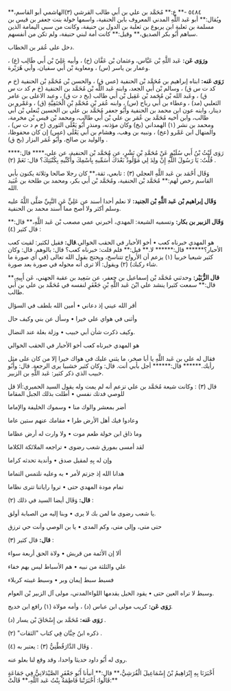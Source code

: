 ٥٤٨٤ -** ع:** مُحَمَّد بن علي بن أَبي طالب القرشي (٣)الهاشمي أبو القاسم،** ويُقال:** أبو عَبد اللَّهِ المدني المعروف بابن الحنفية، واسمها خولة بنت جعفر بن قيس بن مسلمة بن ثعلبة ابن يربوع بن ثعلبة بن الدول بن حنيفة، وكانت من سبي اليمامة الذين سباهم أَبُو بكر الصديق،** وقيل:** كانت أمة لبني حنيفة، ولم تكن من أنفسهم.

دخل على عُمَر بن الخطاب.

**ورَوَى عَن:** عَبد اللَّهِ بْن عَبَّاس، وعثمان بْن عَفَّان (خ) ، وأبيه عَلِيّ بْن أَبي طَالِب (ع) ، وعمار بن ياسر (س) ، ومعاوية بْن أَبي سفيان، وأبي هُرَيْرة.

**رَوَى عَنه:** ابناه إبراهيم بن مُحَمَّد بْن الحنفية (عس ق) ، والحسن بْن مُحَمَّدِ بْن الحنفية (خ م كد ت س ق) ، وسالم بْن أَبي الجعد، وابنه عَبد اللَّه بْن مُحَمَّد بن الحنفية (خ م كد ت س ق) ، وعَبد الله بْن مُحَمد بْن عَقِيل بْن أَبي طالب (بخ د ت ق) ، وعبد الاعلى بن عامر الثعلبي (مد) ، وعطاء بن أَبي رباح (س) ، وابنه عُمَر بْنِ مُحَمَّدِ بْنِ الْحَنَفِيَّةِ (ق) ، وعَمْرو بن دينار، وابنه عون ابن محمد بن الحنفية وأَبُو جعفر مُحَمَّد بن علي بن الحسين بْنعلي بْن أَبي طالب، وابن أخيه مُحَمَّد بن عُمَر بن علي بْن أَبي طالب، ومحمد بْن قيس بْن مخرمة، ومحمد بن نشر (١) الهمداني (بخ) وكان مؤذنه، ومنذر أَبُو يَعْلَى الثوري (خ م د ت س) ، والمنهال ابن عَمْرو (عخ) ، ونبيه بن وهب، وهشام بن أَبي يَعْلَى (عس) إن كان محفوظا، والوليد بن صالح، وأَبُو عُمَر البزار (بخ ق) .

رَوَى لَيْثُ بْنُ أَبي سُلَيْمٍ عَنْ مُحَمَّدِ بْنِ نَشْرٍ، عن مُحَمَّد بْن الحنفية، عن علي،**** قال:**** قُلْتُ: يَا رَسُولَ اللَّهِ إِنْ ولِدَ لِي مَوْلُودٌ بَعْدَكَ أُسَمِّيهِ بِاسْمِكَ وأُكَنِّيهِ بِكُنْيَتِكَ؟ قال: نَعَمْ (٢) .

وَقَال أَحْمَد بن عَبد اللَّهِ العجلي (٣) : تابعي، ثقة،** كان رجلا صالحا وثلاثة يكنون بأبي القاسم رخص لهم:** مُحَمَّد بْن الحنفية، ومُحَمَّد بْن أَبي بكر، ومحمد بن طلحة بن عُبَيد الله.

**وَقَال إبراهيم بْن عَبد اللَّهِ بْن الجنيد:** لا نعلم أحدا أسند عن عَلِيٍّ عَنِ النَّبِيِّ صَلَّى اللَّهُ عليه وسلم أكثر ولا أصح مما أسند محمد بن الحنفية.

**وَقَال الزبير بن بكار:** وتسميه الشيعة: المهدي، أخبرني عمي مصعب بْن عَبد اللَّهِ،** قال:** قال كثير (٤) :

هو المهدي خبرناه كعب • أخو الأحبار في الحقب الخوالي.**قال:** فقيل لكثير: لقيت كعب الأحبار؟****** قال:****** لا.** قيل:** فلم قلت: خبرناه كعب؟ قال: بالوهم. قال: وكان كثير شيعيا خربيا (١) يزعم أن الأرواح تتناسخ، ويحتج بقول الله تعالى (في أي صورة ما شاء ركبك) (٢) ويقول: ألا ترى أنه محوله في صورة بعد صورة.

**قال الزُّبَيْر:** وحدثني مُحَمَّد بْن إسماعيل بن جعفر، عن سَعِيد بن عقبة الجهني، عَن أَبِيهِ،** قال:** سمعت كثيرا ينشد علي ابْنَ عَبد اللَّهِ بْنِ جَعْفَرٍ لنفسه في مُحَمَّد بن علي بن أَبي طالب.

أقر الله عيني إذ دعاني • أمين الله بلطف في السؤال

وأثنى في هواي علي خيرا • وسأل عن بني وكيف حال

وكيف ذكرت شأن أبي خبيب • وزلة بغلة عند النضال.

هو المهدي خبرناه كعب أخو الأحبار في الحقب الخوالي

فقال له علي بن عَبد اللَّهِ يا أبا صخر، ما يثني عليك في هواك خيرا إلا من كان على مثل رأيك.****** قال:****** أجل بأبي أنت. قال: وكان كثير خشبيا يرى الرجعة. قال: وأَبُو خبيب الذي ذكر كثير: عَبد اللَّهِ بن الزبير.

قال (٣) : وكانت شيعة مُحَمَّد بن علي تزعم أنه لم يمت وله يقول السيد الحميري:ألا قل للوصي فدتك نفسي • أطلت بذلك الجبل المقاما

أضر بمعشر والوك منا • وسموك الخليفة والإماما

وعادوا فيك أهل الأرض طرا • مقامك عنهم ستين عاما

وما ذاق ابن خولة طعم موت • ولا وارت له أرض عظاما

لقد أمسى بمورق شعب رضوى • تراجعه الملائكة الكلاما

وإن له بِهِ لمقيل صدق • وأندية تحدثه كراما

هدانا الله إذ جزتم لأمر • به وعليه نلتمس التماما

تمام مودة المهدي حتى • تروا راياتنا تترى نظاما

**قال:** وَقَال أيضا السيد في ذلك (٢) :

يا شعب رضوى ما لمن بك لا يرى • وبنا إليه من الصبابة أولق.

حتى متى، وإلى متى، وكم المدى • يا بن الوصي وأنت حي ترزق

**قال:** قال كثير (٣) :

ألا إن الأئمة من قريش • ولاة الحق أربعة سواء

علي والثلثة من نبيه • هم الأسباط ليس بهم خفاء

فسبط سبط إيمان وبر • وسبط غيبته كربلاء

وسبط لا تراه العين حتى • يقود الخيل يقدمها اللواءالمدني، مولى آل الزبير بْن العوام.

**رَوَى عَن:** كريب مولى ابن عباس (د) ، وأمه مولاة (١) رافع ابن خديج.

**رَوَى عَنه:** مُحَمَّد بن إِسْحَاقَ بْن يسار (د) .

ذكره ابنُ حِبَّان فِي كتاب "الثقات" (٢) .

وَقَال الدَّارَقُطْنِيُّ (٣) : يعتبر به (٤) .

روى له أَبُو داود حديثا واحدا، وقد وقع لنا بعلو عنه.

أَخْبَرَنَا بِهِ إِبْرَاهِيمُ بْنُ إِسْمَاعِيلَ الْقُرَشِيُّ،** قال:** أنبأنا أَبُو جَعْفَرٍ الصَّيْدَلانِيُّ فِي جَمَاعَةٍ قَالُوا: أَخْبَرَتْنا فَاطِمَةُ بِنْتُ عَبد اللَّهِ،** قَالَتْ:**